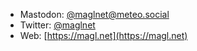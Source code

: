 * Mastodon: [@maglnet@meteo.social](https://meteo.social/@maglnet)
* Twitter: [@maglnet](https://twitter.com/maglnet)
* Web: [https://magl.net](https://magl.net)

<!--
**maglnet/maglnet** is a ✨ _special_ ✨ repository because its `README.md` (this file) appears on your GitHub profile.

Here are some ideas to get you started:

- 🔭 I’m currently working on ...
- 🌱 I’m currently learning ...
- 👯 I’m looking to collaborate on ...
- 🤔 I’m looking for help with ...
- 💬 Ask me about ...
- 📫 How to reach me: ...
- 😄 Pronouns: ...
- ⚡ Fun fact: ...
-->
